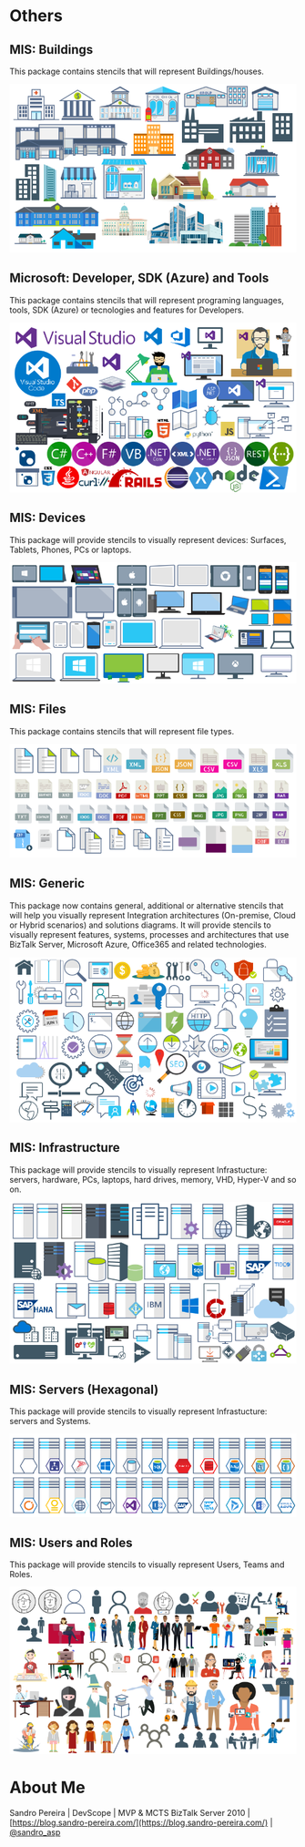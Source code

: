 # Others

## MIS: Buildings
This package contains stencils that will represent Buildings/houses.

![MIS: Buildings](../media/MIS-Buildings.png)

## Microsoft: Developer, SDK (Azure) and Tools
This package contains stencils that will represent programing languages, tools, SDK (Azure) or tecnologies and features for Developers.

![Microsoft: Developer, SDK (Azure) and Tools](../media/Microsoft-Developer-SDK-Azure-and-Tools.png)

## MIS: Devices
This package will provide stencils to visually represent devices: Surfaces, Tablets, Phones, PCs or laptops.

![MIS: Devices](../media/MIS-Devices.png)

## MIS: Files
This package contains stencils that will represent file types.

![MIS: Files](../media/MIS-Files.png)

## MIS: Generic
This package now contains general, additional or alternative stencils that will help you visually represent Integration architectures (On-premise, Cloud or Hybrid scenarios) and solutions diagrams. It will provide stencils to visually represent features, systems, processes and architectures that use BizTalk Server, Microsoft Azure, Office365 and related technologies.

![MIS: Generic](../media/MIS-Generic.png)

## MIS: Infrastructure
This package will provide stencils to visually represent Infrastucture: servers, hardware, PCs, laptops, hard drives, memory, VHD, Hyper-V and so on.

![MIS: Infrastructure](../media/MIS-Infrastructure.png)

## MIS: Servers (Hexagonal)
This package will provide stencils to visually represent Infrastucture: servers and Systems.

![MIS: Servers (Hexagonal)](../media/MIS-Servers-Hexagonal.png)

## MIS: Users and Roles
This package will provide stencils to visually represent Users, Teams and Roles.

![MIS: Users and Roles](../media/MIS-Users-and-Roles.png)

# About Me
Sandro Pereira | DevScope | MVP & MCTS BizTalk Server 2010 | [https://blog.sandro-pereira.com/](https://blog.sandro-pereira.com/) | [@sandro_asp](https://twitter.com/sandro_asp)
